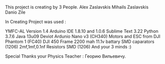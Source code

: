 This project is creating by 3 People. 
Alex Zaslavskis 
Mihails Zaslavskis 
Danio Zile

In Creating Project was used  : 

YMFC-AL Version 1.4 
Arduino IDE 1.8.10 and 1.0.6
Sublime Text 3.22
Python 3.7.6
Java 13u09
Deviot 
Ardunio Nano v3 (CH340)
Motors and ESC from DJI Phantom 1 (FC40)
DJI 450 Frame
2200 mah 11.1v battary
SMD caparators (1206) 2mf,1mf,0.1nf
Resistors SMD (1206)
And your 3 minds :) 

Special Thanks your Physics Teacher :  Георию Вильевичу.
